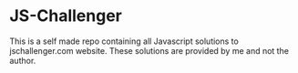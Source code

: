 # JS-Challenger 

This is a self made repo containing all Javascript solutions to jschallenger.com website.
These solutions are provided by me and not the author.
